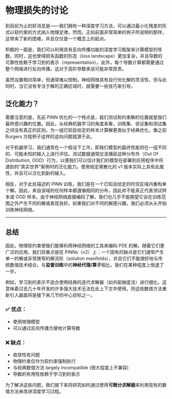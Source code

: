 # 物理损失的讨论

到目前为止的好消息是——我们拥有一种深度学习方法，可以通过最小化残差的形式以软约束的方式纳入物理定律。然而，正如前面非常简单的例子所说明的那样，这带来了新的困难，并且仅仅是一个概念上的起点。

积极的一面是，我们可以利用具有反向传播功能的深度学习框架来计算模型的导数。同时，这也使得损失函数的形态（loss landscape）更加复杂，并且导数的可靠性依赖于学习到的表示（representation）。此外，每个导数计算都需要通过整个网络进行反向传播，这对于高阶导数来说可能非常昂贵。

虽然设置相对简单，但通常难以控制。神经网络具有自行优化解的灵活性，但与此同时，当它没有专注于解的正确区域时，就需要一些技巧来引导。

## 泛化能力？

需要注意的是，先前 PINN 优化的一个特点是，我们测试和约束解的位置就是我们最终感兴趣的位置。因此，从经典机器学习的角度来看，训练集、验证集和测试集之间没有真正的区别。为一组已知且给定的样本计算解更类似于经典优化，像之前 Burgers 方程例子这样的逆向问题就源于此。

对于机器学习，我们通常在一个假设下工作，即我们模型的最终性能将在一组不同的、可能未知的输入上进行评估。测试数据通常应该捕获这种分布外（Out Of Distribution, OOD）行为，以便我们可以估计我们的模型在部署到应用程序中将遇到的“真实世界”案例时的泛化能力。使用规定离散化的 v1 版本实际上具有此属性，并且可以泛化到新的输入。

相反，对于此处描述的 PINN 训练，我们是在一个已知且给定的时空区域内重构单个解。因此，来自该域的任何样本都遵循相同的分布，因此并不能真正代表测试样本或 OOD 样本。由于神经网络直接编码了解，我们也几乎不能期望它会在训练范围之外产生不同的解或表现良好。如果我们对不同的解感兴趣，我们必须从头开始训练神经网络。

---

## 总结

因此，物理软约束使我们能够利用神经网络的工具来编码 PDE 的解。随着它们更广泛的应用，我们将重点放在 PINNs（v2）上：一个固有的缺点是它们通常产生单一的解或非常狭窄的解流形（solution manifolds），并且它们不能很好地与传统数值技术结合。与**监督训练**中的**神经代理/算子**相比，我们在某种程度上倒退了一步。

例如，学习到的表示不适合使用经典的迭代求解器（如共轭梯度法）进行细化。这意味着过去几十年开发的许多强大技术无法在此上下文中使用。将这些数值方法重新引入画面将是接下来几节的中心目标之一。

### ✅ 优点：

*   使用物理模型
*   可以通过反向传播方便地计算导数

### ❌ 缺点：

*   收敛性有问题
*   物理约束仅作为软约束强制执行
*   与经典数值方法 largely incompatible (很大程度上不兼容)
*   导数的有用性依赖于学习到的表示

为了解决这些问题，我们接下来将研究如何通过使用**可微分求解器**来利用现有的数值方法来改进深度学习过程。